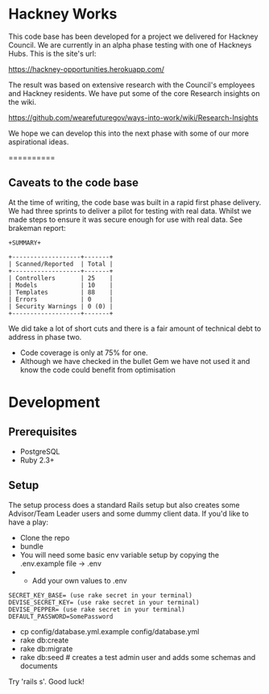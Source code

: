 # Hackney Works

This code base has been developed for a project we delivered for Hackney Council. We are currently in an alpha phase testing with one of Hackneys Hubs. This is the site's url: 

https://hackney-opportunities.herokuapp.com/

The result was based on extensive research with the Council's employees and Hackney residents. We have put some of the core Research insights on the wiki.

https://github.com/wearefuturegov/ways-into-work/wiki/Research-Insights

We hope we can develop this into the next phase with some of our more aspirational ideas.

==========

## Caveats to the code base

At the time of writing, the code base was built in a rapid first phase delivery. We had three sprints to deliver a pilot for testing with real data. Whilst we made steps to ensure it was secure enough for use with real data. See brakeman report:

```
+SUMMARY+

+-------------------+-------+
| Scanned/Reported  | Total |
+-------------------+-------+
| Controllers       | 25    |
| Models            | 10    |
| Templates         | 88    |
| Errors            | 0     |
| Security Warnings | 0 (0) |
+-------------------+-------+
```

We did take a lot of short cuts and there is a fair amount of technical debt to address in phase two.
* Code coverage is only at 75% for one.
* Although we have checked in the bullet Gem we have not used it and know the code could benefit from optimisation

# Development

## Prerequisites

* PostgreSQL
* Ruby 2.3+

## Setup

The setup process does a standard Rails setup but also creates
some Advisor/Team Leader users and some dummy client data. If you'd like to have a play:

* Clone the repo
* bundle
* You will need some basic env variable setup by copying the .env.example file -> .env
* * Add your own values to .env

```
SECRET_KEY_BASE= (use rake secret in your terminal)
DEVISE_SECRET_KEY= (use rake secret in your terminal)
DEVISE_PEPPER= (use rake secret in your terminal)
DEFAULT_PASSWORD=SomePassword
```

* cp config/database.yml.example config/database.yml
* rake db:create
* rake db:migrate
* rake db:seed # creates a test admin user and adds some schemas and documents

Try 'rails s'. Good luck!
